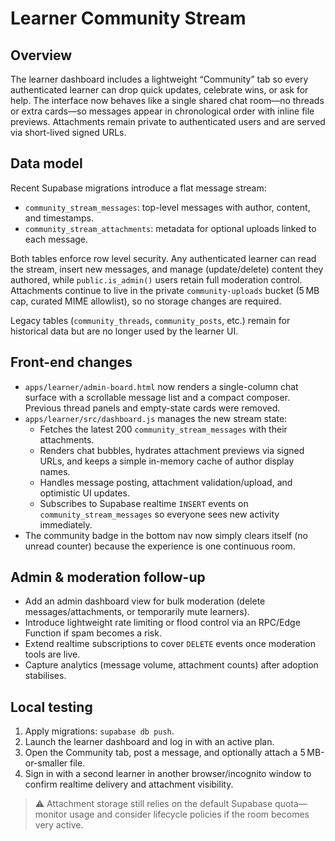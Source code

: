 # Learner Community Stream

## Overview

The learner dashboard includes a lightweight “Community” tab so every authenticated learner can drop quick updates, celebrate wins, or ask for help. The interface now behaves like a single shared chat room—no threads or extra cards—so messages appear in chronological order with inline file previews. Attachments remain private to authenticated users and are served via short-lived signed URLs.

## Data model

Recent Supabase migrations introduce a flat message stream:

- `community_stream_messages`: top-level messages with author, content, and timestamps.
- `community_stream_attachments`: metadata for optional uploads linked to each message.

Both tables enforce row level security. Any authenticated learner can read the stream, insert new messages, and manage (update/delete) content they authored, while `public.is_admin()` users retain full moderation control. Attachments continue to live in the private `community-uploads` bucket (5 MB cap, curated MIME allowlist), so no storage changes are required.

Legacy tables (`community_threads`, `community_posts`, etc.) remain for historical data but are no longer used by the learner UI.

## Front-end changes

- `apps/learner/admin-board.html` now renders a single-column chat surface with a scrollable message list and a compact composer. Previous thread panels and empty-state cards were removed.
- `apps/learner/src/dashboard.js` manages the new stream state:
  - Fetches the latest 200 `community_stream_messages` with their attachments.
  - Renders chat bubbles, hydrates attachment previews via signed URLs, and keeps a simple in-memory cache of author display names.
  - Handles message posting, attachment validation/upload, and optimistic UI updates.
  - Subscribes to Supabase realtime `INSERT` events on `community_stream_messages` so everyone sees new activity immediately.
- The community badge in the bottom nav now simply clears itself (no unread counter) because the experience is one continuous room.

## Admin & moderation follow-up

- Add an admin dashboard view for bulk moderation (delete messages/attachments, or temporarily mute learners).
- Introduce lightweight rate limiting or flood control via an RPC/Edge Function if spam becomes a risk.
- Extend realtime subscriptions to cover `DELETE` events once moderation tools are live.
- Capture analytics (message volume, attachment counts) after adoption stabilises.

## Local testing

1. Apply migrations: `supabase db push`.
2. Launch the learner dashboard and log in with an active plan.
3. Open the Community tab, post a message, and optionally attach a 5 MB-or-smaller file.
4. Sign in with a second learner in another browser/incognito window to confirm realtime delivery and attachment visibility.

> ⚠️ Attachment storage still relies on the default Supabase quota—monitor usage and consider lifecycle policies if the room becomes very active.
